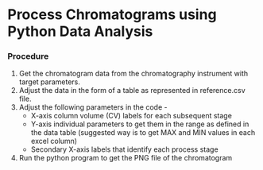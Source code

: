 # Process Chromatograms using Python Data Analysis

### Procedure
1. Get the chromatogram data from the chromatography instrument with target parameters.
2. Adjust the data in the form of a table as represented in reference.csv file.
3. Adjust the following parameters in the code -
    - X-axis column volume (CV) labels for each subsequent stage
    - Y-axis individual parameters to get them in the range as defined in the data table (suggested way is to get MAX and MIN values in each excel column)
    - Secondary X-axis labels that identify each process stage
5. Run the python program to get the PNG file of the chromatogram
